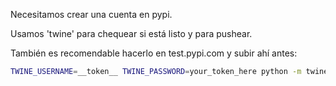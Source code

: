 Necesitamos crear una cuenta en pypi.

Usamos 'twine' para chequear si está listo y para pushear.

También es recomendable hacerlo en test.pypi.com y subir ahí antes:
```bash
TWINE_USERNAME=__token__ TWINE_PASSWORD=your_token_here python -m twine upload --repository testpypi dist/*
```
